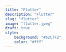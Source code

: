 ```yaml
---
title: "Flutter"
description: "Flutter"
slug: "flutter"
image: "flutter.jpeg"
draft: true
style:
    background: "#62C7F2"
    color: "#fff"
---
```

